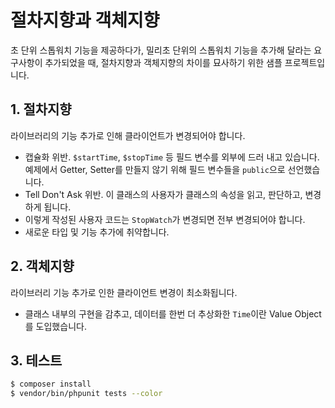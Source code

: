 # 절차지향과 객체지향

초 단위 스톱워치 기능을 제공하다가, 밀리초 단위의 스톱워치 기능을 추가해 달라는 요구사항이 추가되었을 때, 절차지향과 객체지향의 차이를 묘사하기 위한 샘플 프로젝트입니다.

## 1. 절차지향

라이브러리의 기능 추가로 인해 클라이언트가 변경되어야 합니다.

-   캡슐화 위반. `$startTime`, `$stopTime` 등 필드 변수를 외부에 드러 내고 있습니다. 예제에서 Getter, Setter를 만들지 않기 위해 필드 변수들을 `public`으로 선언했습니다.
-   Tell Don't Ask 위반. 이 클래스의 사용자가 클래스의 속성을 읽고, 판단하고, 변경하게 됩니다.
-   이렇게 작성된 사용자 코드는 `StopWatch`가 변경되면 전부 변경되어야 합니다.
-   새로운 타입 및 기능 추가에 취약합니다.

## 2. 객체지향

라이브러리 기능 추가로 인한 클라이언트 변경이 최소화됩니다.

-   클래스 내부의 구현을 감추고, 데이터를 한번 더 추상화한 `Time`이란 Value Object를 도입했습니다.

## 3. 테스트

```bash
$ composer install
$ vendor/bin/phpunit tests --color
```